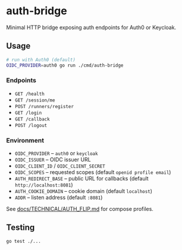# auth-bridge

Minimal HTTP bridge exposing auth endpoints for Auth0 or Keycloak.

## Usage
```bash
# run with Auth0 (default)
OIDC_PROVIDER=auth0 go run ./cmd/auth-bridge
```

### Endpoints
- `GET /health`
- `GET /session/me`
- `POST /runners/register`
- `GET /login`
- `GET /callback`
- `POST /logout`

### Environment
- `OIDC_PROVIDER` – `auth0` or `keycloak`
- `OIDC_ISSUER` – OIDC issuer URL
- `OIDC_CLIENT_ID` / `OIDC_CLIENT_SECRET`
- `OIDC_SCOPES` – requested scopes (default `openid profile email`)
- `AUTH_REDIRECT_BASE` – public URL for callbacks (default `http://localhost:8081`)
- `AUTH_COOKIE_DOMAIN` – cookie domain (default `localhost`)
- `ADDR` – listen address (default `:8081`)

See [docs/TECHNICAL/AUTH_FLIP.md](../../docs/TECHNICAL/AUTH_FLIP.md) for compose profiles.

## Testing
```bash
go test ./...
```
